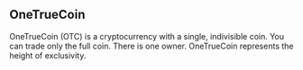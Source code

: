 ## OneTrueCoin

OneTrueCoin (OTC) is a cryptocurrency with a single, indivisible coin. You can
trade only the full coin. There is one owner. OneTrueCoin represents the height
of exclusivity.
